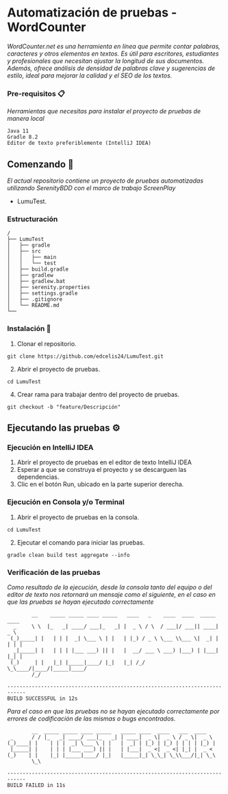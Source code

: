 # Automatización de pruebas - WordCounter 

_WordCounter.net es una herramienta en línea que permite contar palabras, caracteres y otros elementos en textos. Es útil para escritores, estudiantes y profesionales que necesitan ajustar la longitud de sus documentos. Además, ofrece análisis de densidad de palabras clave y sugerencias de estilo, ideal para mejorar la calidad y el SEO de los textos._

### Pre-requisitos 📋

_Herramientas que necesitas para instalar el proyecto de pruebas de manera local_

```
Java 11 
Gradle 8.2
Editor de texto preferiblemente (IntelliJ IDEA)
```
## Comenzando 🚀

_El actual repositorio contiene un proyecto de pruebas automatizadas utilizando SerenityBDD con el marco de trabajo ScreenPlay_

- LumuTest.


### Estructuración

```
/
├── LumuTest
│   ├── gradle
│   ├── src
│   │   ├── main
│   │   └── test   
│   ├── build.gradle
│   ├── gradlew
│   ├── gradlew.bat
│   ├── serenity.properties
│   ├── settings.gradle
│   ├── .gitignore
│   └── README.md
└──
```


### Instalación 🔧

1. Clonar el repositorio.

```
git clone https://github.com/edcelis24/LumuTest.git
```

2. Abrir el proyecto de pruebas.

```
cd LumuTest
```

4. Crear rama para trabajar dentro del proyecto de pruebas.

```
git checkout -b "feature/Descripción"
```

## Ejecutando las pruebas ⚙️
### Ejecución en IntelliJ IDEA

1. Abrir el proyecto de pruebas en el editor de texto IntelliJ IDEA
2. Esperar a que se construya el proyecto y se descarguen las dependencias.
3. Clic en el botón Run, ubicado en la parte superior derecha.

### Ejecución en Consola y/o Terminal

1. Abrir el proyecto de pruebas en la consola.
```
cd LumuTest
```
2. Ejecutar el comando para iniciar las pruebas.
```
gradle clean build test aggregate --info
```
### Verificación de las pruebas
_Como resultado de la ejecución, desde la consola tanto del equipo o del editor de texto nos retornará un mensaje como el siguiente, en el caso en que las pruebas se hayan ejecutado correctamente_
```
        __    _____ _____ ____ _____   ____   _    ____  ____  _____ ____  
  _     \ \  |_   _| ____/ ___|_   _| |  _ \ / \  / ___|/ ___|| ____|  _ \ 
 (_)_____| |   | | |  _| \___ \ | |   | |_) / _ \ \___ \\___ \|  _| | | | |
  _|_____| |   | | | |___ ___) || |   |  __/ ___ \ ___) |___) | |___| |_| |
 (_)     | |   |_| |_____|____/ |_|   |_| /_/   \_\____/|____/|_____|____/ 
        /_/    
                                                                    
----------------------------------------------------------------------------
BUILD SUCCESSFUL in 12s
```
_Para el caso en que las pruebas no se hayan ejecutado correctamente por errores de codificación de las mismas o bugs encontrados._
️
```
        __  _____ _____ ____ _____   _____ ____  ____   ___  ____  
 _      / / |_   _| ____/ ___|_   _| | ____|  _ \|  _ \ / _ \|  _ \ 
(_)____| |    | | |  _| \___ \ | |   |  _| | |_) | |_) | | | | |_) |
 |_____| |    | | | |___ ___) || |   | |___|  _ <|  _ <| |_| |  _ < 
(_)    | |    |_| |_____|____/ |_|   |_____|_| \_\_| \_\\___/|_| \_\
        \_\                                                         

----------------------------------------------------------------------------
BUILD FAILED in 11s
```

